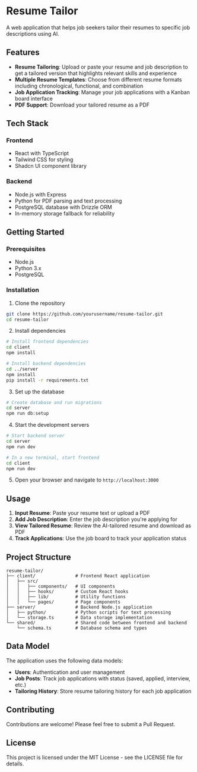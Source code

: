 # Resume Tailor

A web application that helps job seekers tailor their resumes to specific job descriptions using AI.

## Features

- **Resume Tailoring**: Upload or paste your resume and job description to get a tailored version that highlights relevant skills and experience
- **Multiple Resume Templates**: Choose from different resume formats including chronological, functional, and combination
- **Job Application Tracking**: Manage your job applications with a Kanban board interface
- **PDF Support**: Download your tailored resume as a PDF

## Tech Stack

### Frontend
- React with TypeScript
- Tailwind CSS for styling
- Shadcn UI component library

### Backend
- Node.js with Express
- Python for PDF parsing and text processing
- PostgreSQL database with Drizzle ORM
- In-memory storage fallback for reliability

## Getting Started

### Prerequisites
- Node.js
- Python 3.x
- PostgreSQL

### Installation

1. Clone the repository
```bash
git clone https://github.com/yourusername/resume-tailor.git
cd resume-tailor
```

2. Install dependencies
```bash
# Install frontend dependencies
cd client
npm install

# Install backend dependencies
cd ../server
npm install
pip install -r requirements.txt
```

3. Set up the database
```bash
# Create database and run migrations
cd server
npm run db:setup
```

4. Start the development servers
```bash
# Start backend server
cd server
npm run dev

# In a new terminal, start frontend
cd client
npm run dev
```

5. Open your browser and navigate to `http://localhost:3000`

## Usage

1. **Input Resume**: Paste your resume text or upload a PDF
2. **Add Job Description**: Enter the job description you're applying for
3. **View Tailored Resume**: Review the AI-tailored resume and download as PDF
4. **Track Applications**: Use the job board to track your application status

## Project Structure

```
resume-tailor/
├── client/               # Frontend React application
│   ├── src/
│   │   ├── components/   # UI components
│   │   ├── hooks/        # Custom React hooks
│   │   ├── lib/          # Utility functions
│   │   └── pages/        # Page components
├── server/               # Backend Node.js application
│   ├── python/           # Python scripts for text processing
│   └── storage.ts        # Data storage implementation
└── shared/               # Shared code between frontend and backend
    └── schema.ts         # Database schema and types
```

## Data Model

The application uses the following data models:

- **Users**: Authentication and user management
- **Job Posts**: Track job applications with status (saved, applied, interview, etc.)
- **Tailoring History**: Store resume tailoring history for each job application

## Contributing

Contributions are welcome! Please feel free to submit a Pull Request.

## License

This project is licensed under the MIT License - see the LICENSE file for details.
